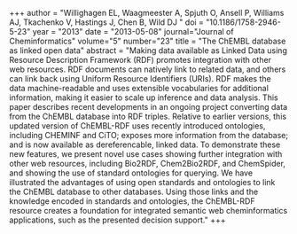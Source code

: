 +++
author = "Willighagen EL, Waagmeester A, Spjuth O, Ansell P, Williams AJ, Tkachenko V, Hastings J, Chen B, Wild DJ "
doi = "10.1186/1758-2946-5-23"
year = "2013"
date = "2013-05-08"
journal="Journal of Cheminformatics"
volume="5"
number="23"
title = "The ChEMBL database as linked open data"
abstract = "Making data available as Linked Data using Resource Description Framework (RDF) promotes integration with other web resources. RDF documents can natively link to related data, and others can link back using Uniform Resource Identifiers (URIs). RDF makes the data machine-readable and uses extensible vocabularies for additional information, making it easier to scale up inference and data analysis. This paper describes recent developments in an ongoing project converting data from the ChEMBL database into RDF triples. Relative to earlier versions, this updated version of ChEMBL-RDF uses recently introduced ontologies, including CHEMINF and CiTO; exposes more information from the database; and is now available as dereferencable, linked data. To demonstrate these new features, we present novel use cases showing further integration with other web resources, including Bio2RDF, Chem2Bio2RDF, and ChemSpider, and showing the use of standard ontologies for querying. We have illustrated the advantages of using open standards and ontologies to link the ChEMBL database to other databases. Using those links and the knowledge encoded in standards and ontologies, the ChEMBL-RDF resource creates a foundation for integrated semantic web cheminformatics applications, such as the presented decision support."
+++

